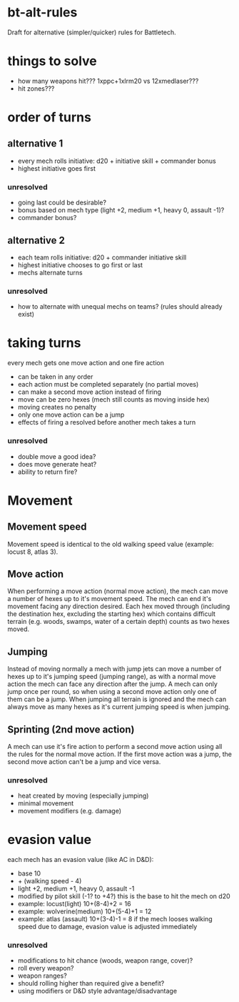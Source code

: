 # bt-alt-rules
Draft for alternative (simpler/quicker) rules for Battletech.

# things to solve
- how many weapons hit??? 1xppc+1xlrm20 vs 12xmedlaser???
- hit zones???

# order of turns
## alternative 1
 - every mech rolls initiative: d20 + initiative skill + commander bonus
 - highest initiative goes first
### unresolved
 - going last could be desirable?
 - bonus based on mech type (light +2, medium +1, heavy 0, assault -1)?
 - commander bonus?
	
## alternative 2
 - each team rolls initiative: d20 + commander initiative skill
 - highest initiative chooses to go first or last
 - mechs alternate turns
### unresolved
 - how to alternate with unequal mechs on teams? (rules should already exist)

# taking turns
every mech gets one move action and one fire action
 - can be taken in any order
 - each action must be completed separately (no partial moves)
 - can make a second move action instead of firing
 - move can be zero hexes (mech still counts as moving inside hex)
 - moving creates no penalty
 - only one move action can be a jump
 - effects of firing a resolved before another mech takes a turn

### unresolved
 - double move a good idea?
 - does move generate heat?
 - ability to return fire?

# Movement
## Movement speed
Movement speed is identical to the old walking speed value (example: locust 8, atlas 3).
## Move action
When performing a move action (normal move action), the mech can move a number of hexes up to 
it's movement speed. The mech can end it's movement facing any direction desired. Each hex moved
through (including the destination hex, excluding the starting hex) which contains difficult terrain 
(e.g. woods, swamps, water of a certain depth) counts as two hexes moved.
## Jumping
Instead of moving normally a mech with jump jets can move a number of hexes up to it's jumping
speed (jumping range), as with a normal move action the mech can face any direction after the jump.
A mech can only jump once per round, so when using a second move action only one of them can be 
a jump. When jumping all terrain is ignored and the mech can always move as many hexes as it's
current jumping speed is when jumping.
## Sprinting (2nd move action)
A mech can use it's fire action to perform a second move action using all the rules for the 
normal move action. If the first move action was a jump, the second move action can't be a jump
and vice versa.

### unresolved
 - heat created by moving (especially jumping)
 - minimal movement
 - movement modifiers (e.g. damage)

# evasion value
each mech has an evasion value (like AC in D&D):
 - base 10
 - \+ (walking speed - 4)
 - light +2, medium +1, heavy 0, assault -1
 - modified by pilot skill (-1? to +4?)
this is the base to hit the mech on d20
 - example: locust(light) 10+(8-4)+2 = 16
 - example: wolverine(medium) 10+(5-4)+1 = 12
 - example: atlas (assault) 10+(3-4)-1 = 8
if the mech looses walking speed due to damage, evasion value 
is adjusted immediately

### unresolved
 - modifications to hit chance (woods, weapon range, cover)?
 - roll every weapon?
 - weapon ranges?
 - should rolling higher than required give a benefit?
 - using modifiers or D&D style advantage/disadvantage
  
